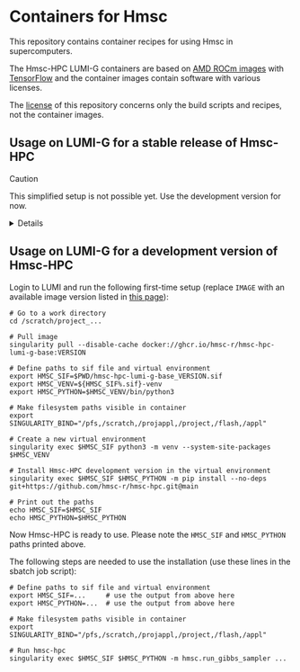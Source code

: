 # Containers for Hmsc

This repository contains container recipes for using Hmsc in supercomputers.

The Hmsc-HPC LUMI-G containers are based on [AMD ROCm images](https://rocm.docs.amd.com/projects/install-on-linux/en/latest/how-to/docker.html) with [TensorFlow](https://hub.docker.com/r/rocm/tensorflow) and the container images contain software with various licenses.

The [license](LICENSE) of this repository concerns only the build scripts and recipes, not the container images.


## Usage on LUMI-G for a stable release of Hmsc-HPC

> [!CAUTION]
> This simplified setup is not possible yet. Use the development version for now.

<details>

Login to LUMI and run the following first-time setup
(replace `IMAGE` with an available image version listed in [this page](../../pkgs/container/hmsc-hpc-lumi-g)):

    # Go to a work directory
    cd /scratch/project_...

    # Pull image
    singularity pull --disable-cache docker://ghcr.io/hmsc-r/hmsc-hpc-lumi-g:VERSION

    # Define path to the sif file
    export HMSC_SIF=$PWD/hmsc-hpc-lumi-g_VERSION.sif

    # Print out the path
    echo HMSC_SIF=$HMSC_SIF

Now Hmsc-HPC is ready to use. Please note the `HMSC_SIF` path printed above.

The following steps are needed to use the installation (use these lines in the sbatch job script):

    # Define path to the sif file
    export HMSC_SIF=...     # use the output from above here

    # Make filesystem paths visible in container
    export SINGULARITY_BIND="/pfs,/scratch,/projappl,/project,/flash,/appl"

    # Run hmsc-hpc
    singularity run $HMSC_SIF -m hmsc.run_gibbs_sampler ...

</details>


## Usage on LUMI-G for a development version of Hmsc-HPC

Login to LUMI and run the following first-time setup
(replace `IMAGE` with an available image version listed in [this page](../../pkgs/container/hmsc-hpc-lumi-g-base)):

    # Go to a work directory
    cd /scratch/project_...

    # Pull image
    singularity pull --disable-cache docker://ghcr.io/hmsc-r/hmsc-hpc-lumi-g-base:VERSION

    # Define paths to sif file and virtual environment
    export HMSC_SIF=$PWD/hmsc-hpc-lumi-g-base_VERSION.sif
    export HMSC_VENV=${HMSC_SIF%.sif}-venv
    export HMSC_PYTHON=$HMSC_VENV/bin/python3

    # Make filesystem paths visible in container
    export SINGULARITY_BIND="/pfs,/scratch,/projappl,/project,/flash,/appl"

    # Create a new virtual environment
    singularity exec $HMSC_SIF python3 -m venv --system-site-packages $HMSC_VENV

    # Install Hmsc-HPC development version in the virtual environment
    singularity exec $HMSC_SIF $HMSC_PYTHON -m pip install --no-deps git+https://github.com/hmsc-r/hmsc-hpc.git@main

    # Print out the paths
    echo HMSC_SIF=$HMSC_SIF
    echo HMSC_PYTHON=$HMSC_PYTHON

Now Hmsc-HPC is ready to use. Please note the `HMSC_SIF` and `HMSC_PYTHON` paths printed above.

The following steps are needed to use the installation (use these lines in the sbatch job script):

    # Define paths to sif file and virtual environment
    export HMSC_SIF=...     # use the output from above here
    export HMSC_PYTHON=...  # use the output from above here

    # Make filesystem paths visible in container
    export SINGULARITY_BIND="/pfs,/scratch,/projappl,/project,/flash,/appl"

    # Run hmsc-hpc
    singularity exec $HMSC_SIF $HMSC_PYTHON -m hmsc.run_gibbs_sampler ...

